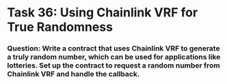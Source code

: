 # Task 36: Using Chainlink VRF for True Randomness

### Question: Write a contract that uses Chainlink VRF to generate a truly random number, which can be used for applications like lotteries. Set up the contract to request a random number from Chainlink VRF and handle the callback.